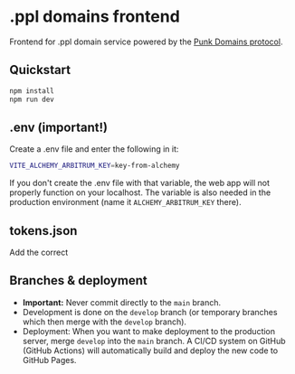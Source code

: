 # .ppl domains frontend

Frontend for .ppl domain service powered by the [Punk Domains protocol](https://punk.domains).

## Quickstart

```bash
npm install
npm run dev
```

## .env (important!)

Create a .env file and enter the following in it:

```bash
VITE_ALCHEMY_ARBITRUM_KEY=key-from-alchemy
```

If you don't create the .env file with that variable, the web app will not properly function on your localhost. The variable is also needed in the production environment (name it `ALCHEMY_ARBITRUM_KEY` there).

## tokens.json

Add the correct

## Branches & deployment

- **Important:** Never commit directly to the `main` branch.
- Development is done on the `develop` branch (or temporary branches which then merge with the `develop` branch).
- Deployment: When you want to make deployment to the production server, merge `develop` into the `main` branch. A CI/CD system on GitHub (GitHub Actions) will automatically build and deploy the new code to GitHub Pages.